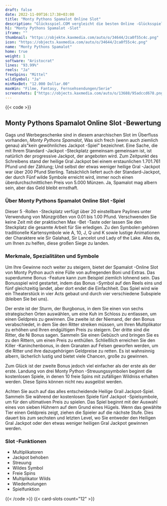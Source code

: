 ```yaml
---
draft: false
date: 2022-11-09T16:17:38+03:00
title: "Monty Pythons Spamalot Online Slot"
description: "Glücksspiel.COM vergleicht die besten Online -Glücksspiel -Sites und -spiele der Kanada.  Unabhängige Produktbewertungen und exklusive Anmeldeangebote. Jetzt spielen!"
h1: "Monty Pythons Spamalot -Slot"
iframe: ""
thumbnail: "https://objekte.kaxmedia.com/auto/o/34644/2ca0f55c4c.png"
icon: "https://objects.kaxmedia.com/auto/o/34644/2ca0f55c4c.png"
name: "Monty Pythons Spamalot"
home: true
weight: 1
software: "Aristocrat"
lines: "93.99%"
reels: "Ja"
freeSpins: "Mittel"
wildSymbol: "Ja"
minMaxBet: "12.000 Dollar.00"
maxWin: "Filme, Fantasy, Fernsehsendungen/Serie"
screenshots: ["https://objects.kaxmedia.com/auto/o/13688/95adccd678.png"]
---
```


{{< code >}}<h2>Monty Pythons Spamalot Online Slot -Bewertung</h2><p>Gags und Werbegeschenke sind in diesem anarchischen Slot im Überfluss vorhanden, <em>Monty Pythons Spamalot</em>, Was sich frech (wenn auch ziemlich genau) als"kein gewöhnliches Jackpot -Spiel" bezeichnet. Eine Sache, die mit Ihrem Standard -Jackpot -Steckplatz gemeinsam gemeinsam ist, ist natürlich der progressive Jackpot, der angeboten wird. Zum Zeitpunkt des Schreibens stand der heilige Gral Jackpot bei einem erstaunlichen 1.701.761 Pfund und der Zählung; Und selbst der etwas weniger heilige Gral -Jackpot war über 200 Pfund Sterling. Tatsächlich liefert auch der Standard-Jackpot, der durch Fünf wilde Symbole erreicht wird, immer noch einen überdurchschnittlichen Preis von 5.000 Münzen. Ja, Spamalot mag albern sein, aber das Geld bleibt ernsthaft.</p><h3>Über Monty Pythons Spamalot Online Slot -Spiel</h3><p>Dieser 5 -Rollen -Steckplatz verfügt über 20 einstellbare Paylines unter Verwendung von Münzgrößen von 0.01 bis 1.00 Pfund. Verschwenden Sie keine Zeit mit der praktischen Max -Bet -Taste oder lassen Sie den Steckplatz die gesamte Arbeit für Sie erledigen. Zu den Symbolen gehören traditionelle Kartensymbole wie A, 10, J, Q und K sowie lustige Animationen der Charaktere wie Sir Galahad, Sir Lancelot und Lady of the Lake. Alles da, um Ihnen zu helfen, diese großen Siege zu landen.</p><h3>Merkmale, Spezialitäten und Symbole</h3><p>Um Ihre Gewinne noch weiter zu steigern, bietet der Spamalot -Online Slot von Monty Python auch eine Fülle von aufregenden Boni und Extras. Das superdumme Bonus -Feature kann zum Beispiel ziemlich lohnend sein. Das Bonusspiel wird gestartet, indem das Bonus -Symbol auf den Reels eins und fünf gleichzeitig landet, aber dort endet die Einfachheit. Das Spiel wird wie ein Theaterstück in vier Acts gebaut und durch vier verschiedene Subspiele (bleiben Sie bei uns).</p><p>Der erste ist der Sturm, der Burgbonus, in dem Sie einen von sechs strategischen Orten auswählen, um eine Kuh im Schloss zu entlassen, um einen Geldpreis zu gewinnen. Die zweite ist der Niemand, der den Bonus verabschiedet, in dem Sie den Ritter streiken müssen, um Ihren Multiplikator zu erhöhen und Ihren endgültigen Preis zu steigern. Der dritte sind die Ritter, die Ni Bonus sagen. Sammeln Sie einen Gebüsch und bringen Sie es zu den Rittern, um einen Preis zu enthüllen. Schließlich erreichen Sie den Killer -Kaninchenbonus, in dem Granaten auf Felsen geworfen werden, um die Ritter und ihre dazugehörigen Geldpreise zu retten. Es ist wahnsinnig albern, lächerlich lustig und bietet viele Chancen, große zu gewinnen.</p><p>Zum Glück ist der zweite Bonus jedoch viel einfacher als der erste als der erste. Landung von drei Monty Python -Streuungssymbolen beginnt die kostenlosen Spiele, in denen 10 freie Spins mit zufälligen Wildniss erhalten werden. Diese Spins können nicht neu ausgelöst werden.</p><p>Achten Sie auch auf das alles entscheidende Heilige Grail Jackpot-Spiel. Sammeln Sie während der kostenlosen Spiele fünf Jackpot -Spielsymbole, um für den ultimativen Preis zu spielen. Das Spiel beginnt mit der Auswahl eines von sieben Hühnern auf dem Grund eines Hügels. Wenn das gewählte Tier einen Geldpreis zeigt, ziehen die Spieler auf die nächste Stufe. Dies dauert bis zum sechsten und letzten Level, wo Sie entweder den Heiligen Gral Jackpot oder den etwas weniger heiligen Gral Jackpot gewinnen werden.</p><h3>
Slot -Funktionen</h3><ul>
<li></span>
Multiplikatoren</li>
<li></span>
Jackpot behoben</li>
<li></span>
Streuung</li>
<li></span>
Wildes Symbol</li>
<li></span>
Freie Spins</li>
<li></span>
Multiplikator Wilds</li>
<li></span>
Wiederholungen</li>
<li></span>
Spielfunktion</li></ul>{{< /code >}}
 {{< card-slots count="12" >}}